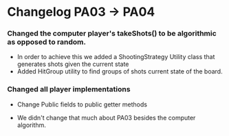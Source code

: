 # Changelog PA03 -> PA04

### Changed the computer player's takeShots() to be algorithmic as opposed to random.
- In order to achieve this we added a ShootingStrategy Utility class that generates shots given the current state
- Added HitGroup utility to find groups of shots
current state of the board.
### Changed all player implementations
- Change Public fields to public getter methods

* We didn't change that much about PA03 besides the computer algorithm.